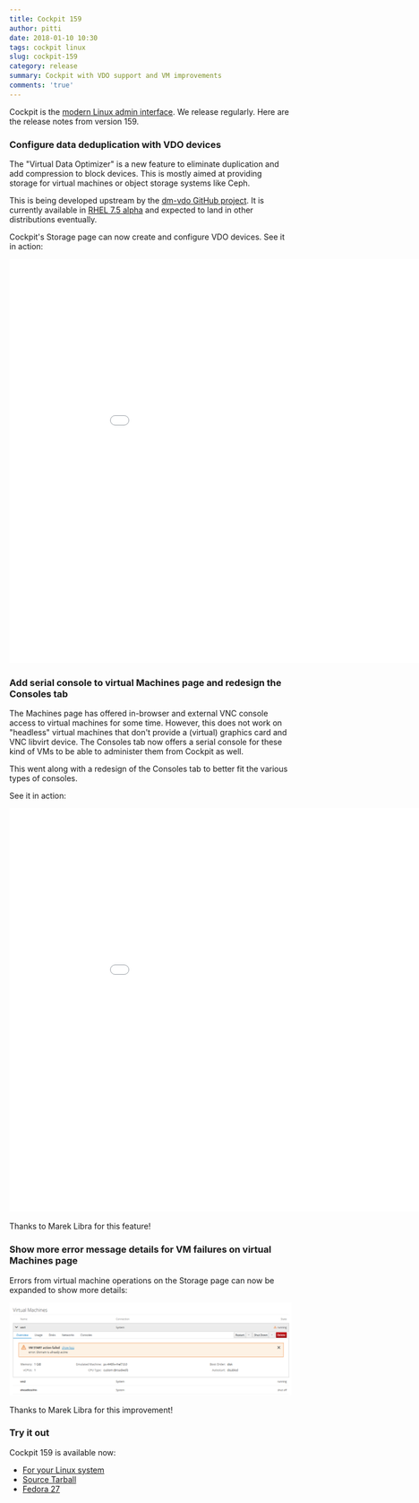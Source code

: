 ```yaml
---
title: Cockpit 159
author: pitti
date: 2018-01-10 10:30
tags: cockpit linux
slug: cockpit-159
category: release
summary: Cockpit with VDO support and VM improvements
comments: 'true'
---
```


Cockpit is the [modern Linux admin interface](http://cockpit-project.org/). We release regularly.
Here are the release notes from version 159.

### Configure data deduplication with VDO devices

The "Virtual Data Optimizer" is a new feature to eliminate duplication and add
compression to block devices. This is mostly aimed at providing storage for
virtual machines or object storage systems like Ceph.

This is being developed upstream by the [dm-vdo GitHub
project](https://github.com/dm-vdo). It is currently available in
[RHEL 7.5 alpha](https://access.redhat.com/documentation/en-us/red_hat_enterprise_linux/7/html/storage_administration_guide/vdo)
and expected to land in other distributions eventually.

Cockpit's Storage page can now create and configure VDO devices. See it in action:

<iframe width="960" height="720" src="//youtube.com/embed/_iOYN4Y24aY?rel=0" frameborder="0" allowfullscreen></iframe>

### Add serial console to virtual Machines page and redesign the Consoles tab

The Machines page has offered in-browser and external VNC console access to
virtual machines for some time. However, this does not work on "headless"
virtual machines that don't provide a (virtual) graphics card and VNC libvirt
device.  The Consoles tab now offers a serial console for these kind of VMs to
be able to administer them from Cockpit as well.

This went along with a redesign of the Consoles tab to better fit the various
types of consoles.

See it in action:

<iframe width="960" height="720" src="//youtube.com/embed/nT2EA6wYkKI?rel=0" frameborder="0" allowfullscreen></iframe>

Thanks to Marek Libra for this feature!

### Show more error message details for VM failures on virtual Machines page

Errors from virtual machine operations on the Storage page can now be expanded
to show more details:

![VM error expander](/images/machines-error-expander.png)

Thanks to Marek Libra for this improvement!

### Try it out

Cockpit 159 is available now:

 * [For your Linux system](http://cockpit-project.org/running.html)
 * [Source Tarball](https://github.com/cockpit-project/cockpit/releases/tag/159)
 * [Fedora 27](https://bodhi.fedoraproject.org/updates/cockpit-159-1.fc27)

